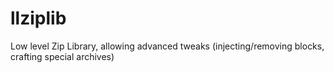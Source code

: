# llziplib
Low level Zip Library, allowing advanced tweaks (injecting/removing blocks, crafting special archives)
